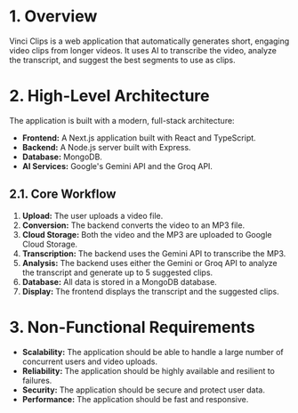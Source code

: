 # 1. Overview

Vinci Clips is a web application that automatically generates short, engaging video clips from longer videos. It uses AI to transcribe the video, analyze the transcript, and suggest the best segments to use as clips.

# 2. High-Level Architecture

The application is built with a modern, full-stack architecture:

-   **Frontend:** A Next.js application built with React and TypeScript.
-   **Backend:** A Node.js server built with Express.
-   **Database:** MongoDB.
-   **AI Services:** Google's Gemini API and the Groq API.

## 2.1. Core Workflow

1.  **Upload:** The user uploads a video file.
2.  **Conversion:** The backend converts the video to an MP3 file.
3.  **Cloud Storage:** Both the video and the MP3 are uploaded to Google Cloud Storage.
4.  **Transcription:** The backend uses the Gemini API to transcribe the MP3.
5.  **Analysis:** The backend uses either the Gemini or Groq API to analyze the transcript and generate up to 5 suggested clips.
6.  **Database:** All data is stored in a MongoDB database.
7.  **Display:** The frontend displays the transcript and the suggested clips.

# 3. Non-Functional Requirements

-   **Scalability:** The application should be able to handle a large number of concurrent users and video uploads.
-   **Reliability:** The application should be highly available and resilient to failures.
-   **Security:** The application should be secure and protect user data.
-   **Performance:** The application should be fast and responsive.